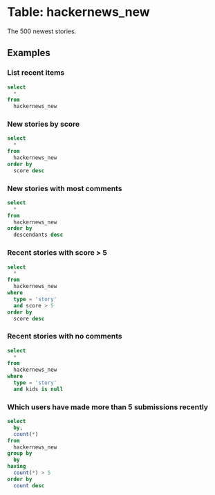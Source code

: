 # Table: hackernews_new

The 500 newest stories.

## Examples


### List recent items

```sql
select 
  * 
from 
  hackernews_new
```

### New stories by score

```sql
select
  *
from
  hackernews_new
order by
  score desc
```

### New stories with most comments

```sql
select
  *
from
  hackernews_new
order by
  descendants desc
```





### Recent stories with score > 5

```sql
select
  *
from
  hackernews_new
where
  type = 'story'
  and score > 5
order by
  score desc
```

### Recent stories with no comments

```sql
select
  *
from
  hackernews_new
where
  type = 'story'
  and kids is null
```

### Which users have made more than 5 submissions recently

```sql
select
  by,
  count(*)
from
  hackernews_new
group by
  by
having
  count(*) > 5
order by
  count desc
```
